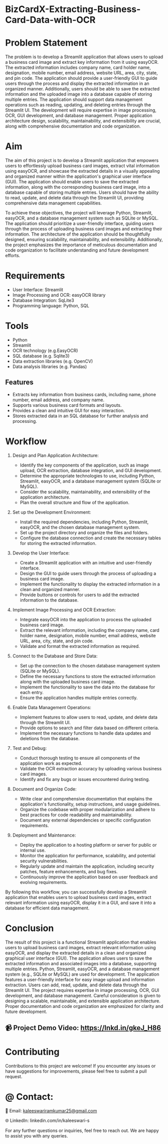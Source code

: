 # BizCardX-Extracting-Business-Card-Data-with-OCR

# Problem Statement
The problem is to develop a Streamlit application that allows users to upload a business card image and extract key information from it using easyOCR. The extracted information includes company name, card holder name, designation, mobile number, email address, website URL, area, city, state, and pin code. The application should provide a user-friendly GUI to guide users through the process and display the extracted information in an organized manner. Additionally, users should be able to save the extracted information and the uploaded image into a database capable of storing multiple entries. The application should support data management operations such as reading, updating, and deleting entries through the Streamlit UI. The development will require expertise in image processing, OCR, GUI development, and database management. Proper application architecture design, scalability, maintainability, and extensibility are crucial, along with comprehensive documentation and code organization.

# Aim
The aim of this project is to develop a Streamlit application that empowers users to effortlessly upload business card images, extract vital information using easyOCR, and showcase the extracted details in a visually appealing and organized manner within the application's graphical user interface (GUI). The application should enable users to save the extracted information, along with the corresponding business card image, into a database capable of storing multiple entries. Users should have the ability to read, update, and delete data through the Streamlit UI, providing comprehensive data management capabilities.

To achieve these objectives, the project will leverage Python, Streamlit, easyOCR, and a database management system such as SQLite or MySQL. The application should prioritize a user-friendly interface, guiding users through the process of uploading business card images and extracting their information. The architecture of the application should be thoughtfully designed, ensuring scalability, maintainability, and extensibility. Additionally, the project emphasizes the importance of meticulous documentation and code organization to facilitate understanding and future development efforts.

# Requirements
* User Interface: Streamlit
* Image Processing and OCR: easyOCR library
* Database Integration: SqLite3
* Programming language: Python, SQL
  
# Tools
* Python
* Streamlit
* OCR technology (e.g.EasyOCR)
* SQL database (e.g. Sqlite3)
* Data extraction libraries (e.g. OpenCV)
* Data analysis libraries (e.g. Pandas)

## Features
* Extracts key information from business cards, including name, phone number, email address, and company name.
* Supports various business card formats and layouts.
* Provides a clean and intuitive GUI for easy interaction.
* Stores extracted data in an SQL database for further analysis and processing.

# Workflow
1. Design and Plan Application Architecture:
   - Identify the key components of the application, such as image upload, OCR extraction, database integration, and GUI development.
   - Determine the appropriate technologies to use, including Python, Streamlit, easyOCR, and a database management system (SQLite or MySQL).
   - Consider the scalability, maintainability, and extensibility of the application architecture.
   - Plan the overall structure and flow of the application.

2. Set up the Development Environment:
   - Install the required dependencies, including Python, Streamlit, easyOCR, and the chosen database management system.
   - Set up the project directory and organize the files and folders.
   - Configure the database connection and create the necessary tables for storing the extracted information.

3. Develop the User Interface:
   - Create a Streamlit application with an intuitive and user-friendly interface.
   - Design the GUI to guide users through the process of uploading a business card image.
   - Implement the functionality to display the extracted information in a clean and organized manner.
   - Provide buttons or controls for users to add the extracted information to the database.

4. Implement Image Processing and OCR Extraction:
   - Integrate easyOCR into the application to process the uploaded business card image.
   - Extract the relevant information, including the company name, card holder name, designation, mobile number, email address, website URL, area, city, state, and pin code.
   - Validate and format the extracted information as required.

5. Connect to the Database and Store Data:
   - Set up the connection to the chosen database management system (SQLite or MySQL).
   - Define the necessary functions to store the extracted information along with the uploaded business card image.
   - Implement the functionality to save the data into the database for each entry.
   - Ensure the application handles multiple entries correctly.

6. Enable Data Management Operations:
   - Implement features to allow users to read, update, and delete data through the Streamlit UI.
   - Provide options to search and filter data based on different criteria.
   - Implement the necessary functions to handle data updates and deletions from the database.

7. Test and Debug:
   - Conduct thorough testing to ensure all components of the application work as expected.
   - Validate the OCR extraction accuracy by uploading various business card images.
   - Identify and fix any bugs or issues encountered during testing.
   
8. Document and Organize Code:
   - Write clear and comprehensive documentation that explains the application's functionality, setup instructions, and usage guidelines.
   - Organize the codebase with proper modularization and adhere to best practices for code readability and maintainability.
   - Document any external dependencies or specific configuration requirements.

9. Deployment and Maintenance:
   - Deploy the application to a hosting platform or server for public or internal use.
   - Monitor the application for performance, scalability, and potential security vulnerabilities.
   - Regularly update and maintain the application, including security patches, feature enhancements, and bug fixes.
   - Continuously improve the application based on user feedback and evolving requirements.

By following this workflow, you can successfully develop a Streamlit application that enables users to upload business card images, extract relevant information using easyOCR, display it in a GUI, and save it into a database for efficient data management.

# Conclusion
The result of this project is a functional Streamlit application that enables users to upload business card images, extract relevant information using easyOCR, and display the extracted details in a clean and organized graphical user interface (GUI). The application allows users to save the extracted information and associated images into a database, supporting multiple entries. Python, Streamlit, easyOCR, and a database management system (e.g., SQLite or MySQL) are used for development. The application features a user-friendly interface for easy image upload and information extraction. Users can add, read, update, and delete data through the Streamlit UI. The project requires expertise in image processing, OCR, GUI development, and database management. Careful consideration is given to designing a scalable, maintainable, and extensible application architecture. Proper documentation and code organization are emphasized for clarity and future development.

## 📹 Project Demo Video: https://lnkd.in/gkeJ_H86

# Contributing
Contributions to this project are welcome! If you encounter any issues or have suggestions for improvements, please feel free to submit a pull request.

# @ Contact:
📧 Email: kaleeswariramkumar25@gmail.com

🌐 LinkedIn: linkedin.com/in/kaleeswari-s

For any further questions or inquiries, feel free to reach out. We are happy to assist you with any queries.


